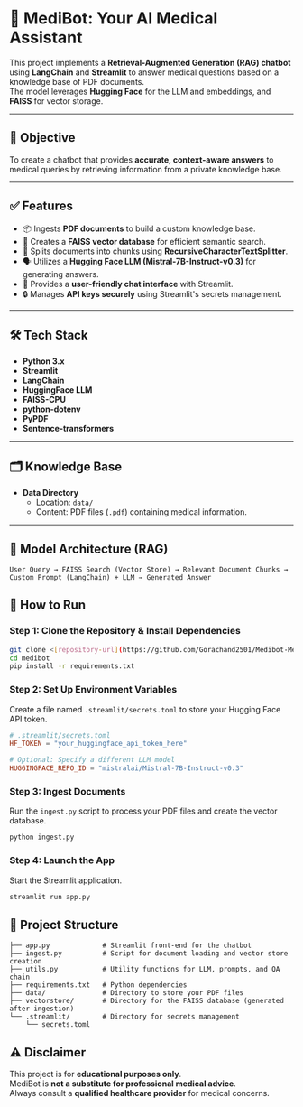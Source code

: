 # 🤖 MediBot: Your AI Medical Assistant

This project implements a **Retrieval-Augmented Generation (RAG) chatbot** using **LangChain** and **Streamlit** to answer medical questions based on a knowledge base of PDF documents.  
The model leverages **Hugging Face** for the LLM and embeddings, and **FAISS** for vector storage.

---

## 🎯 Objective
To create a chatbot that provides **accurate, context-aware answers** to medical queries by retrieving information from a private knowledge base.

---

## ✅ Features
- 📦 Ingests **PDF documents** to build a custom knowledge base.  
- 🧠 Creates a **FAISS vector database** for efficient semantic search.  
- 📝 Splits documents into chunks using **RecursiveCharacterTextSplitter**.  
- 🗣️ Utilizes a **Hugging Face LLM (Mistral-7B-Instruct-v0.3)** for generating answers.  
- 🎨 Provides a **user-friendly chat interface** with Streamlit.  
- 🔒 Manages **API keys securely** using Streamlit's secrets management.  

---

## 🛠️ Tech Stack
- **Python 3.x**  
- **Streamlit**  
- **LangChain**  
- **HuggingFace LLM**  
- **FAISS-CPU**  
- **python-dotenv**  
- **PyPDF**  
- **Sentence-transformers**  

---

## 🗂️ Knowledge Base
- **Data Directory**  
  - Location: `data/`  
  - Content: PDF files (`.pdf`) containing medical information.  

---

## 🧠 Model Architecture (RAG)
```plaintext
User Query → FAISS Search (Vector Store) → Relevant Document Chunks → Custom Prompt (LangChain) + LLM → Generated Answer
```
## 🚀 How to Run

### Step 1: Clone the Repository & Install Dependencies
```bash
git clone <[repository-url](https://github.com/Gorachand2501/Medibot-Medical_Chat_Bot)>
cd medibot
pip install -r requirements.txt
```

### Step 2: Set Up Environment Variables
Create a file named `.streamlit/secrets.toml` to store your Hugging Face API token.

```toml
# .streamlit/secrets.toml
HF_TOKEN = "your_huggingface_api_token_here"

# Optional: Specify a different LLM model
HUGGINGFACE_REPO_ID = "mistralai/Mistral-7B-Instruct-v0.3"
```
### Step 3: Ingest Documents
Run the `ingest.py` script to process your PDF files and create the vector database.

```bash
python ingest.py
```
### Step 4: Launch the App
Start the Streamlit application.

```bash
streamlit run app.py
```

## 📂 Project Structure

```plaintext
├── app.py             # Streamlit front-end for the chatbot
├── ingest.py          # Script for document loading and vector store creation
├── utils.py           # Utility functions for LLM, prompts, and QA chain
├── requirements.txt   # Python dependencies
├── data/              # Directory to store your PDF files
├── vectorstore/       # Directory for the FAISS database (generated after ingestion)
└── .streamlit/        # Directory for secrets management
    └── secrets.toml
```

## ⚠️ Disclaimer

This project is for **educational purposes only**.  
MediBot is **not a substitute for professional medical advice**.  
Always consult a **qualified healthcare provider** for medical concerns.

